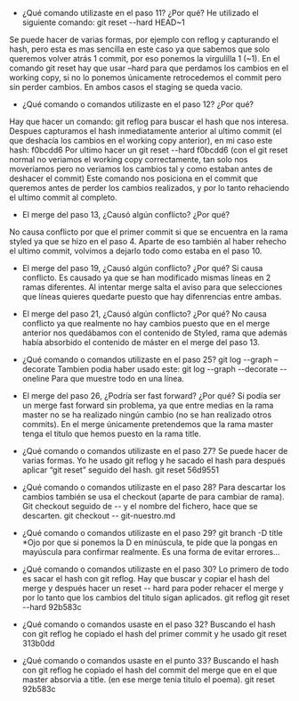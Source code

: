 - ¿Qué comando utilizaste en el paso 11? ¿Por qué?
He utilizado el siguiente comando:
git reset --hard HEAD~1

Se puede hacer de varias formas, por ejemplo con reflog y capturando el hash, pero esta es mas sencilla en este caso ya que sabemos que solo queremos volver atrás 1 commit, por eso ponemos la virgulilla 1 (~1). En el comando git reset hay que usar –hard para que perdamos los cambios en el working copy, si no lo ponemos únicamente retrocedemos el commit pero sin perder cambios. En ambos casos el staging se queda vacio.

- ¿Qué comando o comandos utilizaste en el paso 12? ¿Por qué?

Hay que hacer un comando:  git reflog para buscar el hash que nos interesa.
Despues capturamos el hash inmediatamente anterior al ultimo commit (el que deshacía los cambios en el working copy anterior), en mi caso  este hash: f0bcdd6
Por ultimo hacer un  git reset --hard f0bcdd6 (con el git reset normal no veriamos el working copy correctamente, tan solo nos moveríamos pero no veriamos los cambios tal y como estaban antes de deshacer el commit)
Este comando nos posiciona en el commit que queremos antes de perder los cambios realizados, y por lo tanto rehaciendo el ultimo commit al completo.


- El merge del paso 13, ¿Causó algún conflicto? ¿Por qué? 

No causa conflicto por que el primer commit si que se encuentra en la rama styled ya que se hizo en el paso 4. Aparte de eso también al haber rehecho el ultimo commit, volvimos a dejarlo todo como estaba en el paso 10.

- El merge del paso 19, ¿Causó algún conflicto? ¿Por qué? 
Si causa conflicto.
Es causado ya que se han modificado mismas líneas en 2 ramas diferentes. Al intentar merge salta el aviso para que selecciones que líneas quieres quedarte puesto que hay difenrencias entre ambas.

- El merge del paso 21, ¿Causó algún conflicto? ¿Por qué? 
No causa conflicto ya que realmente no hay cambios puesto que en el merge anterior nos quedábamos con el contenido de Styled, rama que además había absorbido el contenido de máster en el merge del paso 13.


- ¿Qué comando o comandos utilizaste en el paso 25?
git log --graph –decorate
Tambien podia haber usado este: git log --graph --decorate --oneline
Para que muestre todo en una línea. 
- El merge del paso 26, ¿Podría ser fast forward? ¿Por qué?
Si podía ser un merge fast forward sin problema, ya que entre medias en la rama master no se ha realizado ningún cambio (no se han realizado otros commits). En el merge únicamente pretendemos que la rama master tenga el titulo que hemos puesto en la rama title.

 - ¿Qué comando o comandos utilizaste en el paso 27? 
Se puede hacer de varias formas. Yo he usado git reflog y he sacado el hash para después aplicar “git reset” seguido del hash.
git reset 56d9551

- ¿Qué comando o comandos utilizaste en el paso 28? 
Para descartar los cambios también se usa el checkout (aparte de para cambiar de rama). Git checkout seguido de -- y el nombre del fichero, hace que se descarten.
git checkout -- git-nuestro.md
- ¿Qué comando o comandos utilizaste en el paso 29?
git branch -D title
*Ojo por que si ponemos la D en minúscula, te pide que la pongas en mayúscula para confirmar realmente. Es una forma de evitar errores…
 - ¿Qué comando o comandos utilizaste en el paso 30? 
Lo primero de todo es sacar el hash con git reflog.
Hay que buscar y copiar el hash del merge y después hacer un reset -- hard para poder rehacer el merge y por lo tanto que los cambios del titulo sigan aplicados.
git reflog
git reset --hard 92b583c

- ¿Qué comando o comandos usaste en el paso 32? 
Buscando el hash con git reflog he copiado el hash del primer commit  y he usado
git reset 313b0dd

- ¿Qué comando o comandos usaste en el punto 33? 
Buscando el hash con git reflog he copiado el hash del commit del merge que en el que master absorvia a title. (en ese merge tenia titulo el poema).
git reset 92b583c
